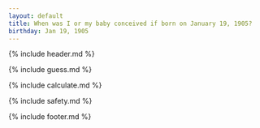 ```yaml
---
layout: default
title: When was I or my baby conceived if born on January 19, 1905?
birthday: Jan 19, 1905
---
```


{% include header.md %}

{% include guess.md %}

{% include calculate.md %}

{% include safety.md %}

{% include footer.md %}



